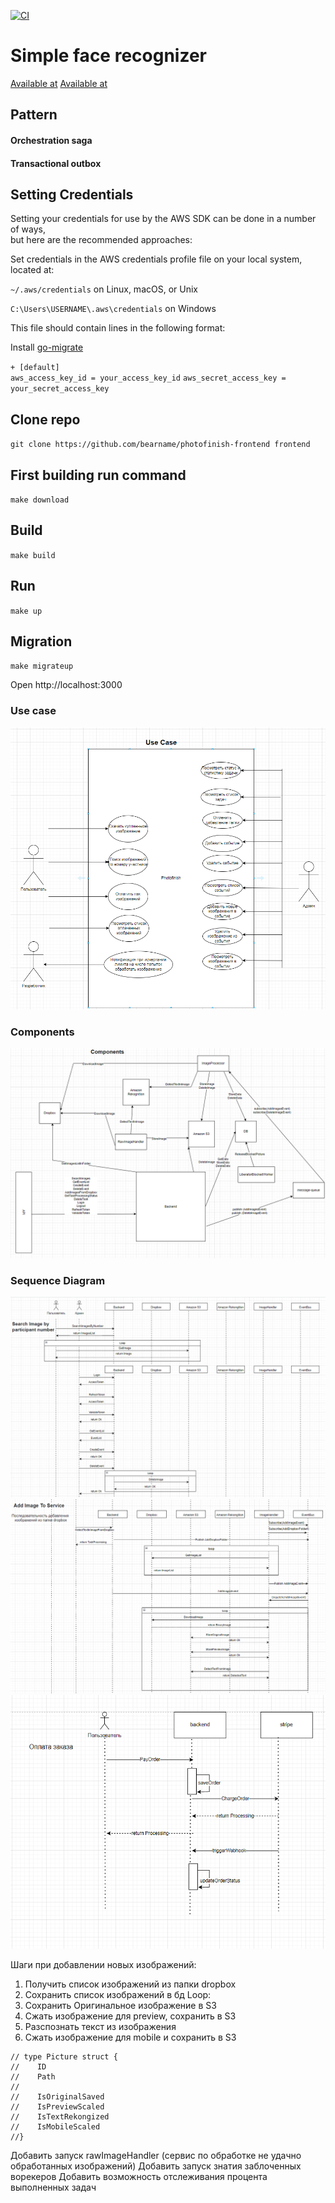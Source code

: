 [![CI](https://github.com/col3name/images-search/actions/workflows/dev.yml/badge.svg)](https://github.com/col3name/images-search/actions/workflows/dev.yml)

# Simple face recognizer
[Available at](https://damp-lake-99927.herokuapp.com/)
[Available at ](https://thawing-sea-83431.herokuapp.com/)

## Pattern 
#### Orchestration saga  
#### Transactional outbox 


## Setting Credentials
Setting your credentials for use by the AWS SDK can be done in a number of ways,  
but here are the recommended approaches:

Set credentials in the AWS credentials profile file on your local system, located at:

`~/.aws/credentials` on Linux, macOS, or Unix

`C:\Users\USERNAME\.aws\credentials` on Windows

This file should contain lines in the following format:

Install [go-migrate](https://github.com/golang-migrate/migrate)

`+
[default]`  
`aws_access_key_id = your_access_key_id` 
`aws_secret_access_key = your_secret_access_key`
## Clone repo
`git clone https://github.com/bearname/photofinish-frontend frontend`
## First building run command
`make download`
## Build
`make build`
## Run
`make up`
## Migration
`make migrateup`

Open http://localhost:3000

### Use case
![Use case](./docs/images/use-case.png)

### Components
![Components](./docs/images/components.png)

### Sequence Diagram
![Search](./docs/images/sequence-diagram-search.png)
![Add](./docs/images/sequence-diagram-add.png)
![Add](./docs/images/sequence-diagram-pay.png)




Шаги при добавлении новых изображений:

1) Получить список изображений из папки dropbox
2) Сохранить список изображений в бд
Loop:
  1) Сохранить Оригинальное изображение в S3 
  2) Сжать изображение для preview, сохранить в S3 
  3) Разспознать текст из изображения
  4) Сжать изображение для mobile и сохранить в S3


```
// type Picture struct {
//    ID
//    Path
//
//    IsOriginalSaved
//    IsPreviewScaled
//    IsTextRekongized
//    IsMobileScaled
//}
```

Добавить запуск rawImageHandler (сервис по обработке не удачно обработанных изображений)
Добавить запуск знатия заблоченных ворекеров
Добавить возможность отслеживания процента выполненных задач

